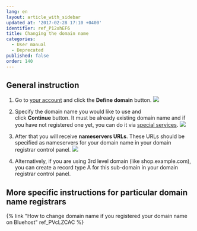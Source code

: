 ```yaml
---
lang: en
layout: article_with_sidebar
updated_at: '2017-02-28 17:10 +0400'
identifier: ref_P12xhEF6
title: Changing the domain name
categories:
  - User manual
  - Deprecated
published: false
order: 140
---
```



## General instruction

1.  Go to [your account](https://my.x-cart.com/) and click the **Define domain** button.
    ![]({{site.baseurl}}/attachments/6389845/7208961.png)

2.  Specify the domain name you would like to use and click **Continue** button. It must be already existing domain name and if you have not registered one yet, you can do it via [special services](http://www.x-cart.com/domain-names-registration.html).
    ![]({{site.baseurl}}/attachments/6389845/7208962.png)

3.  After that you will receive **nameservers URLs**. These URLs should be specified as nameservers for your domain name in your domain registrar control panel.
    ![]({{site.baseurl}}/attachments/6389845/7208963.png)

4.  Alternatively, if you are using 3rd level domain (like shop.example.com), you can create a record type A for this sub-domain in your domain registrar control panel.

## More specific instructions for particular domain name registrars

{% link "How to change domain name if you registered your domain name on Bluehost" ref_PVcLZCAC %}
